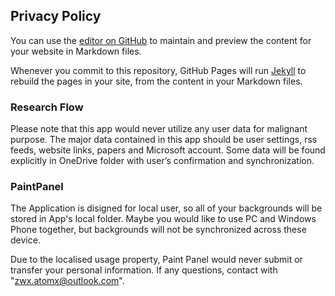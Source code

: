 ## Privacy Policy

You can use the [editor on GitHub](https://github.com/SerialCore/PrivacyPolicy/edit/gh-pages/index.md) to maintain and preview the content for your website in Markdown files.

Whenever you commit to this repository, GitHub Pages will run [Jekyll](https://jekyllrb.com/) to rebuild the pages in your site, from the content in your Markdown files.

### Research Flow

Please note that this app would never utilize any user data for malignant purpose. The major data contained in this app should be user settings, rss feeds, website links, papers and Microsoft account. Some data will be found explicitly in OneDrive folder with user’s confirmation and synchronization.

### PaintPanel

The Application is disigned for local user, so all of your backgrounds will be stored in App's local folder. Maybe you would like to use PC and Windows Phone together, but backgrounds will not be synchronized across these device.

Due to the localised usage property, Paint Panel would never submit or transfer your personal information. If any questions, contact with "zwx.atomx@outlook.com".
